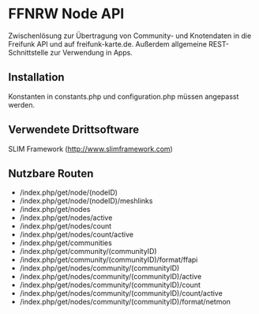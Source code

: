 # FFNRW Node API

Zwischenlösung zur Übertragung von Community- und Knotendaten in die Freifunk API und auf freifunk-karte.de. Außerdem allgemeine REST-Schnittstelle zur Verwendung in Apps.

## Installation

Konstanten in constants.php und configuration.php müssen angepasst werden.

## Verwendete Drittsoftware

SLIM Framework (http://www.slimframework.com)

## Nutzbare Routen

* /index.php/get/node/(nodeID)
* /index.php/get/node/(nodeID)/meshlinks
* /index.php/get/nodes
* /index.php/get/nodes/active
* /index.php/get/nodes/count
* /index.php/get/nodes/count/active
* /index.php/get/communities
* /index.php/get/community/(communityID)
* /index.php/get/community/(communityID)/format/ffapi
* /index.php/get/nodes/community/(communityID)
* /index.php/get/nodes/community/(communityID)/active
* /index.php/get/nodes/community/(communityID)/count
* /index.php/get/nodes/community/(communityID)/count/active
* /index.php/get/nodes/community/(communityID)/format/netmon